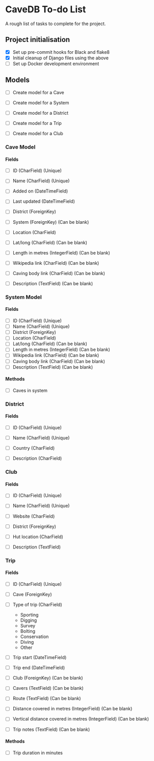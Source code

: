 # CaveDB To-do List
A rough list of tasks to complete for the project.

## Project initialisation
- [X] Set up pre-commit hooks for Black and flake8
- [X] Initial cleanup of Django files using the above
- [ ] Set up Docker development environment

## Models
- [ ] Create model for a Cave
- [ ] Create model for a System
- [ ] Create model for a District
- [ ] Create model for a Trip
- [ ] Create model for a Club


### Cave Model
#### Fields
- [ ] ID (CharField) (Unique)
- [ ] Name (CharField) (Unique)
- [ ] Added on (DateTimeField)
- [ ] Last updated (DateTimeField)
- [ ] District (ForeignKey)
- [ ] System (ForeignKey) (Can be blank)
- [ ] Location (CharField)
- [ ] Lat/long (CharField) (Can be blank)
- [ ] Length in metres (IntegerField) (Can be blank)
- [ ] Wikipedia link (CharField) (Can be blank)
- [ ] Caving body link (CharField) (Can be blank)
- [ ] Description (TextField) (Can be blank)


### System Model
#### Fields
- [ ] ID (CharField) (Unique)
- [ ] Name (CharField) (Unique)
- [ ] District (ForeignKey)
- [ ] Location (CharField)
- [ ] Lat/long (CharField) (Can be blank)
- [ ] Length in metres (IntegerField) (Can be blank)
- [ ] Wikipedia link (CharField) (Can be blank)
- [ ] Caving body link (CharField) (Can be blank)
- [ ] Description (TextField) (Can be blank)

#### Methods
- [ ] Caves in system


### District
#### Fields
- [ ] ID (CharField) (Unique)
- [ ] Name (CharField) (Unique)
- [ ] Country (CharField)
- [ ] Description (CharField)


### Club
#### Fields
- [ ] ID (CharField) (Unique)
- [ ] Name (CharField) (Unique)
- [ ] Website (CharField)
- [ ] District (ForeignKey)
- [ ] Hut location (CharField)
- [ ] Description (TextField)


### Trip
#### Fields
- [ ] ID (CharField) (Unique)
- [ ] Cave (ForeignKey)
- [ ] Type of trip (CharField)
    - Sporting
    - Digging
    - Survey
    - Bolting
    - Conservation
    - Diving
    - Other

- [ ] Trip start (DateTimeField)
- [ ] Trip end (DateTimeField)
- [ ] Club (ForeignKey) (Can be blank)
- [ ] Cavers (TextField) (Can be blank)
- [ ] Route (TextField) (Can be blank)
- [ ] Distance covered in metres (IntegerField) (Can be blank)
- [ ] Vertical distance covered in metres (IntegerField) (Can be blank)
- [ ] Trip notes (TextField) (Can be blank)

#### Methods
- [ ] Trip duration in minutes
